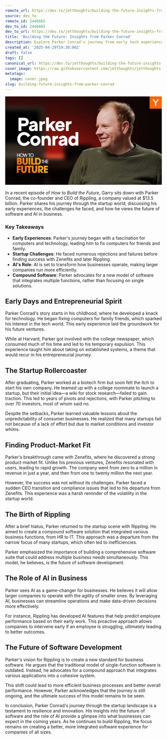 ```yaml
---
remote_url: https://dev.to/jetthoughts/building-the-future-insights-from-parker-conrad-52cg
source: dev_to
remote_id: 2446665
dev_to_id: 2446665
dev_to_url: https://dev.to/jetthoughts/building-the-future-insights-from-parker-conrad-52cg
title: 'Building the Future: Insights from Parker Conrad'
description: Explore Parker Conrad's journey from early tech experiences to building Rippling, a $13.5 billion company. Discover insights on startup challenges, the role of AI, and the future of compound software.
created_at: '2025-04-29T19:30:06Z'
draft: false
tags: []
canonical_url: https://dev.to/jetthoughts/building-the-future-insights-from-parker-conrad-52cg
cover_image: https://raw.githubusercontent.com/jetthoughts/jetthoughts.github.io/master/content/blog/building-future-insights-from-parker-conrad/cover.jpeg
metatags:
  image: cover.jpeg
slug: building-future-insights-from-parker-conrad
---
```

[![Building the Future: Insights from Parker Conrad](file_0.jpg)](https://www.youtube.com/watch?v=FwD0wqwUjAI)

In a recent episode of _How to Build the Future_, Garry sits down with Parker Conrad, the co-founder and CEO of Rippling, a company valued at $13.5 billion. Parker shares his journey through the startup world, discussing his early experiences, the challenges he faced, and how he views the future of software and AI in business.

### Key Takeaways

*   **Early Experiences**: Parker's journey began with a fascination for computers and technology, leading him to fix computers for friends and family.
*   **Startup Challenges**: He faced numerous rejections and failures before finding success with Zenefits and later Rippling.
*   **AI's Role**: AI is set to transform how businesses operate, making larger companies run more efficiently.
*   **Compound Software**: Parker advocates for a new model of software that integrates multiple functions, rather than focusing on single solutions.

## Early Days and Entrepreneurial Spirit

Parker Conrad's story starts in his childhood, where he developed a knack for technology. He began fixing computers for family friends, which sparked his interest in the tech world. This early experience laid the groundwork for his future ventures.

While at Harvard, Parker got involved with the college newspaper, which consumed much of his time and led to his temporary expulsion. This experience taught him about taking on established systems, a theme that would recur in his entrepreneurial journey.

## The Startup Rollercoaster

After graduating, Parker worked at a biotech firm but soon felt the itch to start his own company. He teamed up with a college roommate to launch a startup, but their initial idea—a wiki for stock research—failed to gain traction. This led to years of pivots and rejections, with Parker pitching to over 70 investors, most of whom said no.

Despite the setbacks, Parker learned valuable lessons about the unpredictability of consumer businesses. He realized that many startups fail not because of a lack of effort but due to market conditions and investor whims.

## Finding Product-Market Fit

Parker's breakthrough came with Zenefits, where he discovered a strong product-market fit. Unlike his previous ventures, Zenefits resonated with users, leading to rapid growth. The company went from zero to a million in revenue in just a year, and then from one to twenty million the next year.

However, the success was not without its challenges. Parker faced a sudden CEO transition and compliance issues that led to his departure from Zenefits. This experience was a harsh reminder of the volatility in the startup world.

## The Birth of Rippling

After a brief hiatus, Parker returned to the startup scene with Rippling. He aimed to create a compound software solution that integrated various business functions, from HR to IT. This approach was a departure from the narrow focus of many startups, which often led to inefficiencies.

Parker emphasized the importance of building a comprehensive software suite that could address multiple business needs simultaneously. This model, he believes, is the future of software development.

## The Role of AI in Business

Parker sees AI as a game-changer for businesses. He believes it will allow larger companies to operate with the agility of smaller ones. By leveraging AI, businesses can streamline operations and make data-driven decisions more effectively.

For instance, Rippling has developed AI features that help predict employee performance based on their early work. This proactive approach allows companies to intervene early if an employee is struggling, ultimately leading to better outcomes.

## The Future of Software Development

Parker's vision for Rippling is to create a new standard for business software. He argues that the traditional model of single-function software is outdated. Instead, he advocates for a compound approach that integrates various applications into a cohesive system.

This shift could lead to more efficient business processes and better overall performance. However, Parker acknowledges that the journey is still ongoing, and the ultimate success of this model remains to be seen.

In conclusion, Parker Conrad's journey through the startup landscape is a testament to resilience and innovation. His insights into the future of software and the role of AI provide a glimpse into what businesses can expect in the coming years. As he continues to build Rippling, the focus remains on creating a better, more integrated software experience for companies of all sizes.